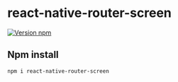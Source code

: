 # react-native-router-screen

[![Version npm](https://img.shields.io/npm/v/react-native-router-screen.svg?style=flat-square)](https://www.npmjs.com/package/react-native-router-screen)

## Npm install

```
npm i react-native-router-screen
```
